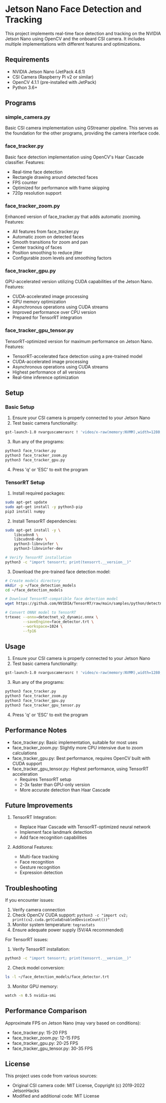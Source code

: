 # Jetson Nano Face Detection and Tracking

This project implements real-time face detection and tracking on the NVIDIA Jetson Nano using OpenCV and the onboard CSI camera. It includes multiple implementations with different features and optimizations.

## Requirements

- NVIDIA Jetson Nano (JetPack 4.6.1)
- CSI Camera (Raspberry Pi v2 or similar)
- OpenCV 4.1.1 (pre-installed with JetPack)
- Python 3.6+

## Programs

### simple_camera.py
Basic CSI camera implementation using GStreamer pipeline. This serves as the foundation for the other programs, providing the camera interface code.

### face_tracker.py
Basic face detection implementation using OpenCV's Haar Cascade classifier. Features:
- Real-time face detection
- Rectangle drawing around detected faces
- FPS counter
- Optimized for performance with frame skipping
- 720p resolution support

### face_tracker_zoom.py
Enhanced version of face_tracker.py that adds automatic zooming. Features:
- All features from face_tracker.py
- Automatic zoom on detected faces
- Smooth transitions for zoom and pan
- Center tracking of faces
- Position smoothing to reduce jitter
- Configurable zoom levels and smoothing factors

### face_tracker_gpu.py
GPU-accelerated version utilizing CUDA capabilities of the Jetson Nano. Features:
- CUDA-accelerated image processing
- GPU memory optimization
- Asynchronous operations using CUDA streams
- Improved performance over CPU version
- Prepared for TensorRT integration

### face_tracker_gpu_tensor.py
TensorRT-optimized version for maximum performance on Jetson Nano. Features:
- TensorRT-accelerated face detection using a pre-trained model
- CUDA-accelerated image processing
- Asynchronous operations using CUDA streams
- Highest performance of all versions
- Real-time inference optimization

## Setup

### Basic Setup
1. Ensure your CSI camera is properly connected to your Jetson Nano
2. Test basic camera functionality:
```bash
gst-launch-1.0 nvarguscamerasrc ! 'video/x-raw(memory:NVMM),width=1280,height=720,framerate=30/1, format=NV12' ! nvvidconv flip-method=0 ! 'video/x-raw,width=1280,height=720' ! nvvidconv ! nvegltransform ! nveglglessink -e
```

3. Run any of the programs:
```bash
python3 face_tracker.py
python3 face_tracker_zoom.py
python3 face_tracker_gpu.py
```

4. Press 'q' or 'ESC' to exit the program

### TensorRT Setup
1. Install required packages:
```bash
sudo apt-get update
sudo apt-get install -y python3-pip
pip3 install numpy
```

2. Install TensorRT dependencies:
```bash
sudo apt-get install -y \
    libcudnn8 \
    libcudnn8-dev \
    python3-libnvinfer \
    python3-libnvinfer-dev

# Verify TensorRT installation
python3 -c "import tensorrt; print(tensorrt.__version__)"
```

3. Download the pre-trained face detection model:
```bash
# Create models directory
mkdir -p ~/face_detection_models
cd ~/face_detection_models

# Download TensorRT-compatible face detection model
wget https://github.com/NVIDIA/TensorRT/raw/main/samples/python/detectnet_v2/specs/detectnet_v2_dynamic.onnx

# Convert ONNX model to TensorRT
trtexec --onnx=detectnet_v2_dynamic.onnx \
        --saveEngine=face_detector.trt \
        --workspace=1024 \
        --fp16
```

## Usage

1. Ensure your CSI camera is properly connected to your Jetson Nano
2. Test basic camera functionality:
```bash
gst-launch-1.0 nvarguscamerasrc ! 'video/x-raw(memory:NVMM),width=1280,height=720,framerate=30/1, format=NV12' ! nvvidconv flip-method=0 ! 'video/x-raw,width=1280,height=720' ! nvvidconv ! nvegltransform ! nveglglessink -e
```

3. Run any of the programs:
```bash
python3 face_tracker.py
python3 face_tracker_zoom.py
python3 face_tracker_gpu.py
python3 face_tracker_gpu_tensor.py
```

4. Press 'q' or 'ESC' to exit the program

## Performance Notes

- face_tracker.py: Basic implementation, suitable for most uses
- face_tracker_zoom.py: Slightly more CPU intensive due to zoom calculations
- face_tracker_gpu.py: Best performance, requires OpenCV built with CUDA support
- face_tracker_gpu_tensor.py: Highest performance, using TensorRT acceleration
  * Requires TensorRT setup
  * 2-3x faster than GPU-only version
  * More accurate detection than Haar Cascade

## Future Improvements

1. TensorRT Integration:
   - Replace Haar Cascade with TensorRT-optimized neural network
   - Implement face landmark detection
   - Add face recognition capabilities

2. Additional Features:
   - Multi-face tracking
   - Face recognition
   - Gesture recognition
   - Expression detection

## Troubleshooting

If you encounter issues:
1. Verify camera connection
2. Check OpenCV CUDA support: `python3 -c "import cv2; print(cv2.cuda.getCudaEnabledDeviceCount())"`
3. Monitor system temperature: `tegrastats`
4. Ensure adequate power supply (5V/4A recommended)

For TensorRT issues:
1. Verify TensorRT installation: 
```bash
python3 -c "import tensorrt; print(tensorrt.__version__)"
```
2. Check model conversion:
```bash
ls -l ~/face_detection_models/face_detector.trt
```
3. Monitor GPU memory: 
```bash
watch -n 0.5 nvidia-smi
```

## Performance Comparison

Approximate FPS on Jetson Nano (may vary based on conditions):
- face_tracker.py: 15-20 FPS
- face_tracker_zoom.py: 12-15 FPS
- face_tracker_gpu.py: 20-25 FPS
- face_tracker_gpu_tensor.py: 30-35 FPS

## License

This project uses code from various sources:
- Original CSI camera code: MIT License, Copyright (c) 2019-2022 JetsonHacks
- Modified and additional code: MIT License
